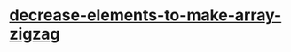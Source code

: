 # [decrease-elements-to-make-array-zigzag](https://leetcode-cn.com/problems/decrease-elements-to-make-array-zigzag)
